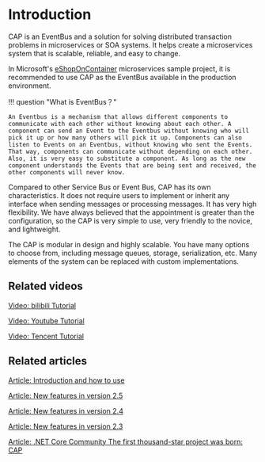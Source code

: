 # Introduction

CAP is an EventBus and a solution for solving distributed transaction problems in microservices or SOA systems. It helps create a microservices system that is scalable, reliable, and easy to change.

In Microsoft's [eShopOnContainer](https://github.com/dotnet-architecture/eShopOnContainers) microservices sample project, it is recommended to use CAP as the EventBus available in the production environment.


!!! question "What is EventBus？"

    An Eventbus is a mechanism that allows different components to communicate with each other without knowing about each other. A component can send an Event to the Eventbus without knowing who will pick it up or how many others will pick it up. Components can also listen to Events on an Eventbus, without knowing who sent the Events. That way, components can communicate without depending on each other. Also, it is very easy to substitute a component. As long as the new component understands the Events that are being sent and received, the other components will never know.

Compared to other Service Bus or Event Bus, CAP has its own characteristics. It does not require users to implement or inherit any interface when sending messages or processing messages. It has very high flexibility. We have always believed that the appointment is greater than the configuration, so the CAP is very simple to use, very friendly to the novice, and lightweight.

The CAP is modular in design and highly scalable. You have many options to choose from, including message queues, storage, serialization, etc. Many elements of the system can be replaced with custom implementations.

## Related videos

[Video: bilibili Tutorial](https://www.bilibili.com/video/av31582401/)

[Video: Youtube Tutorial](https://youtu.be/K1e4e0eddNE)

[Video: Tencent Tutorial](https://www.cnblogs.com/savorboard/p/7243609.html)

## Related articles

[Article: Introduction and how to use](http://www.cnblogs.com/savorboard/p/cap.html)

[Article: New features in version 2.5](https://www.cnblogs.com/savorboard/p/cap-2-5.html)

[Article: New features in version 2.4](http://www.cnblogs.com/savorboard/p/cap-2-4.html)

[Article: New features in version 2.3](http://www.cnblogs.com/savorboard/p/cap-2-3.html)

[Article: .NET Core Community The first thousand-star project was born: CAP](https://www.cnblogs.com/forerunner/p/ncc-cap-with-over-thousand-stars.html)
